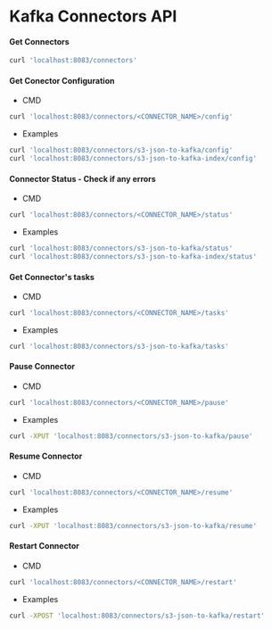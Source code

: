 # Kafka Connectors API 

#### Get Connectors

```bash
curl 'localhost:8083/connectors'
```

#### Get Conector Configuration

- CMD

```bash
curl 'localhost:8083/connectors/<CONNECTOR_NAME>/config'
```

- Examples

```bash
curl 'localhost:8083/connectors/s3-json-to-kafka/config'
curl 'localhost:8083/connectors/s3-json-to-kafka-index/config'
```

#### Connector Status - Check if any errors

- CMD

```bash
curl 'localhost:8083/connectors/<CONNECTOR_NAME>/status'
```

- Examples

```bash
curl 'localhost:8083/connectors/s3-json-to-kafka/status'
curl 'localhost:8083/connectors/s3-json-to-kafka-index/status'
```
#### Get Connector's tasks 

- CMD

```bash
curl 'localhost:8083/connectors/<CONNECTOR_NAME>/tasks'
```

- Examples

```bash
curl 'localhost:8083/connectors/s3-json-to-kafka/tasks'
```
#### Pause Connector

- CMD

```bash
curl 'localhost:8083/connectors/<CONNECTOR_NAME>/pause'
```

- Examples

```bash
curl -XPUT 'localhost:8083/connectors/s3-json-to-kafka/pause'
```
#### Resume Connector

- CMD

```bash
curl 'localhost:8083/connectors/<CONNECTOR_NAME>/resume'
```

- Examples

```bash
curl -XPUT 'localhost:8083/connectors/s3-json-to-kafka/resume'
```

#### Restart Connector

- CMD

```bash
curl 'localhost:8083/connectors/<CONNECTOR_NAME>/restart'
```

- Examples

```bash
curl -XPOST 'localhost:8083/connectors/s3-json-to-kafka/restart'
```
